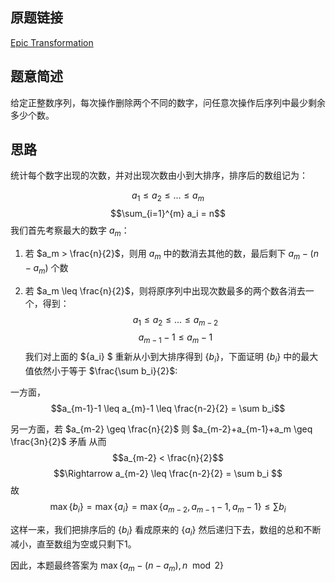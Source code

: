 ## 原题链接
[Epic Transformation](https://codeforces.com/contest/1506/problem/D)

## 题意简述
给定正整数序列，每次操作删除两个不同的数字，问任意次操作后序列中最少剩余多少个数。

## 思路
统计每个数字出现的次数，并对出现次数由小到大排序，排序后的数组记为：

$$a_1 \leq a_2 \leq  ... \leq a_m$$
$$\sum_{i=1}^{m} a_i = n$$
我们首先考察最大的数字 $a_m$：

1. 若 $a_m > \frac{n}{2}$，则用 $a_m$ 中的数消去其他的数，最后剩下 $a_m - (n - a_m)$ 个数

2. 若 $a_m \leq \frac{n}{2}$，则将原序列中出现次数最多的两个数各消去一个，得到：
$$a_1 \leq a_2 \leq  ... \leq a_{m-2}$$
$$a_{m-1}-1 \leq a_{m}-1$$
我们对上面的 $\{a_i\} $ 重新从小到大排序得到 $\{b_i\}$，下面证明 $\{b_i\}$ 中的最大值依然小于等于 $\frac{\sum b_i}{2}$:

一方面，
$$a_{m-1}-1 \leq a_{m}-1 \leq \frac{n-2}{2} = \sum b_i$$

另一方面，若 $a_{m-2} \geq \frac{n}{2}$ 则 $a_{m-2}+a_{m-1}+a_m \geq \frac{3n}{2}$ 矛盾
从而
$$a_{m-2} < \frac{n}{2}$$
$$\Rightarrow a_{m-2} \leq \frac{n-2}{2} = \sum b_i $$
故
$$\max \{b_i\} = \max \{a_i\} = \max \{a_{m-2},a_{m-1}-1, a_m-1\} \leq \sum b_i$$

这样一来，我们把排序后的 $\{b_i\}$ 看成原来的 $\{a_i\}$ 然后递归下去，数组的总和不断减小，直至数组为空或只剩下1。

因此，本题最终答案为 $\max \{a_m - (n - a_m), n\mod 2\}$